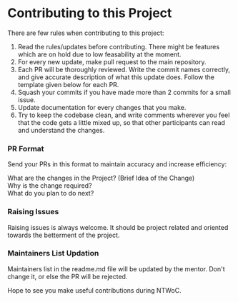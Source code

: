 # Contributing to this Project

There are few rules when contributing to this project:  

1) Read the rules/updates before contributing. There might be features which are on hold due to low feasability at the moment.  
2) For every new update, make pull request to the main repository.
3) Each PR will be thoroughly reviewed. Write the commit names correctly, and give accurate description of what this update does. Follow the template given below for each PR.  
4) Squash your commits if you have made more than 2 commits for a small issue.  
5) Update documentation for every changes that you make.  
6) Try to keep the codebase clean, and write comments wherever you feel that the code gets a little mixed up, so that other participants can read and understand the changes.

### PR Format
Send your PRs in this format to maintain accuracy and increase efficiency:  

What are the changes in the Project? (Brief Idea of the Change)  
Why is the change required?  
What do you plan to do next?  


### Raising Issues

Raising issues is always welcome. It should be project related and oriented towards the betterment of the project.

### Maintainers List Updation

Maintainers list in the readme.md file will be updated by the mentor. Don't change it, or else the PR will be rejected.

Hope to see you make useful contributions during NTWoC.

